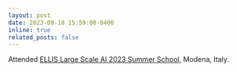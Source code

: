 ```yaml
---
layout: post
date: 2023-09-18 15:59:00-0400
inline: true
related_posts: false
---
```


Attended [ELLIS Large Scale AI 2023 Summer School](https://ellis.eu/events/ellis-summer-school-on-large-scale-ai-for-research-and-industry-modena-unit), Modena, Italy. 

